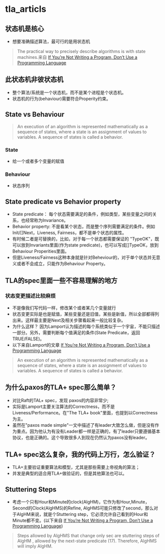 # tla_articls

## 状态机是核心
-  想要准确描述算法，最可行的是用状态机
> The practical way to precisely describe algorithms is with state machines.来自 [If You’re Not Writing a Program, Don’t Use a Programming Language](http://bulletin.eatcs.org/index.php/beatcs/article/view/539/532)

## 此状态机非彼状态机
- 整个算法/系统是一个状态机，而不是某个进程是个状态机。
- 状态机的行为(behaviour)需要符合Properity约束。

## State vs Behaviour
> An execution of an algorithm is represented mathematically as a sequence of states, where a state is an assignment of values to variables. A sequence of states is called a behavior.

### State
- 给一个或者多个变量的赋值

### Behaviour
-  状态序列

## State predicate vs Behavior property
- State predicate： 每个状态需要满足的条件，例如类型，某些变量之间的关系，也经常称为Invariance。
- Behavior property: 不是看某个状态，而是整个序列需要满足的条件。例如Init/\[]Next，Liveness, Fairness，都不是单个状态的属性。
- 有时候二者是可替换的，比如，对于每一个状态都需要保证的 "TypeOK"，既可以放到Invariants里面(作为state predicate)，也可以写成[]TypeOK，放到 Behaviour Properities里面。
- 但是Liveness/Fairness这种本身就是针对Beheviour的，对于单个状态并无意义或者不会成立，只能作为Behaviour Property。

## TLA的spec里面一些不容易理解的地方
### 状态变更描述比较麻烦
- 不是像我们写代码一样，修改某个或者某几个变量就行
- 状态变更实际是也是赋值，某些变量还是旧值，某些是新值，所以全部都得列出来。这样最主要是Next及相关步骤看起来一般比较复杂。
- 为什么这样？ 因为Lamport认为描述的每个系统类似于一个宇宙，不能只描述一部分。另外，需要判断每个值满足的条件(State Predicate，返回 TRUE/FALSE)。
- 以下来自Lamport的文章 [If You’re Not Writing a Program, Don’t Use a Programming Language](http://bulletin.eatcs.org/index.php/beatcs/article/view/539/532)
> An execution of an algorithm is represented mathematically as a sequence of states, where a state is an assignment of values to variables. A sequence of states is called a behavior. 


## 为什么paxos的TLA+ spec那么简单？
- 对比Raft的TAL+ spec，发现 paxos的内容非常少;
- 实际是Lamport主要关注算法的Correctness，而不是Liveness/Performance。在"The TLA+ book"里面，也提到以Correctness为主。
- 虽然在"paxos made simple"一文中描述了有leader大致怎么做，但是没有作为重点。因为他认为有没有Leader都一样是正确的，有了leader只要遵循基本协议，也是正确的。这个导致很多人到现在仍然认为paxos没有leader。


## TLA+ spec这么复杂，我的代码上万行，怎么验证？
- TLA+主要验证重要算法和模型，尤其是那些需要上帝视角的算法；
- 并发是典型的适合用TLA+做验证的，但是其他算法也可以。

## Stuttering Steps
- 考虑一个只有Hour和Minute的clock(AlgHM)，它作为有Hour,Minute，Second的Clock(AlgHMS)的Refine, AlgHMS可能只修改了second，那么对于AlgHM来说，就是个Stuttering step，它必须允许自己看到的Hour和Minute都不变。(以下来自 [If You’re Not Writing a Program, Don’t Use a Programming Language](http://bulletin.eatcs.org/index.php/beatcs/article/view/539/532))
> Steps allowed by AlgHMS that change only sec are stuttering steps of AlgHM , allowed by the next-state predicate (17). Therefore, AlgHMS will imply AlgHM. 

